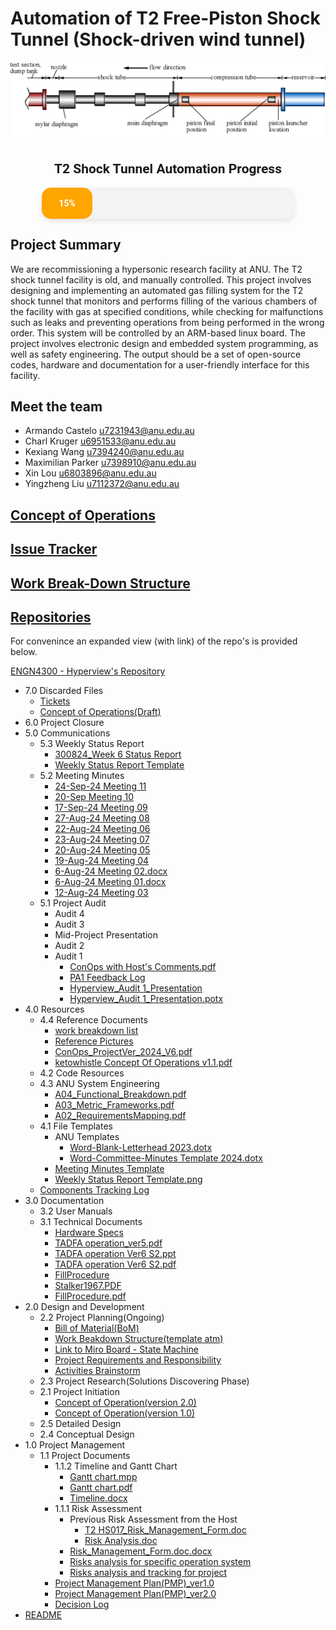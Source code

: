 # Automation of T2 Free-Piston Shock Tunnel (Shock-driven wind tunnel)

![Example Shock Tunnel Diagram](./Shock_Tunnel.png)

<div style="text-align: center; font-family: 'Roboto', sans-serif;">
    <h2 style="font-family: 'Roboto', sans-serif; text-decoration: none;">T2 Shock Tunnel Automation Progress</h2>
    <div style="width: 80%; margin: 0 auto; background-color: #f3f3f3; border-radius: 15px; box-shadow: 0 4px 8px rgba(0, 0, 0, 0.1); height: 50px;">
        <div style="height: 100%; width: 20%; background-color: orange; border-radius: 15px; text-align: center; line-height: 50px; color: white; font-weight: bold;">
            15%
        </div>
    </div>
</div>

## Project Summary

We are recommissioning a hypersonic research facility at ANU. The T2 shock tunnel facility is old, and manually
controlled. This project involves designing and implementing an automated gas filling system for the T2 shock
tunnel that monitors and performs filling of the various chambers of the facility with gas at specified conditions,
while checking for malfunctions such as leaks and preventing operations from being performed in the wrong
order. This system will be controlled by an ARM-based linux board. The project involves electronic design and
embedded system programming, as well as safety engineering. The output should be a set of open-source codes,
hardware and documentation for a user-friendly interface for this facility.

## Meet the team

- Armando Castelo <u7231943@anu.edu.au>
- Charl Kruger <u6951533@anu.edu.au>
- Kexiang Wang <u7394240@anu.edu.au>
- Maximilian Parker <u7398910@anu.edu.au>
- Xin Lou <u6803896@anu.edu.au>
- Yingzheng Liu <u7112372@anu.edu.au>

## [Concept of Operations](https://docs.google.com/document/d/e/2PACX-1vRGPuAjrLsx784MuRp6Z50Rg-7hdHrNgCCaArmJ4hUA0zoNK-3MK4YHsUOnW50Ay2KSNTIYVoVEV5WG/pub)

## [Issue Tracker](https://issue-tracker-1d4ed.firebaseapp.com/)

## [Work Break-Down Structure](https://docs.google.com/spreadsheets/d/121keRA4e_B9DwGpZujkCIpi9Lcfe3kRTRIhdFKdyd7o/edit?gid=0#gid=0)

## [Repositories](https://drive.google.com/drive/folders/1iQv86kc0_cZ6hoyYyBE39-fbijGRcRPB?usp=sharing)

For convenince an expanded view (with link) of the repo's is provided below.

<div>
    <a href="https://drive.google.com/drive/folders/1iQv86kc0_cZ6hoyYyBE39-fbijGRcRPB?usp=sharing">ENGN4300 - Hyperview's Repository</a>
    <ul>
        <li>7.0 Discarded Files<ul>  <li><a href="https://docs.google.com/spreadsheets/d/16vpW3SHvM3Bb1HX9hGyHoNlPsY_614Sim553lxPsuj0/edit?usp=drivesdk">Tickets</a></li>  <li><a href="https://docs.google.com/document/d/1r3uWkNP1suAAwSqLf7skwgR-jA6sfGwHxqy84MLwFwU/edit?usp=drivesdk">Concept of Operations(Draft)</a></li></ul></li><li>6.0 Project Closure<ul></ul></li><li>5.0 Communications<ul>  <li>5.3 Weekly Status Report<ul>    <li><a href="https://docs.google.com/spreadsheets/d/1oo_37hemdeUfv5UChiElpMLGDH5peQOIj8wE4LvaLMo/edit?usp=drivesdk">300824_Week 6 Status Report</a></li>    <li><a href="https://docs.google.com/spreadsheets/d/1Ig_ibKTQgw9twbmYqQBjc5KxuycQ8t3W86viivgH85c/edit?usp=drivesdk">Weekly Status Report Template</a></li></ul></li>  <li>5.2 Meeting Minutes<ul>    <li><a href="https://docs.google.com/document/d/1G1rNSlUH0Gl2jz5zw5Gu49RJNWdW9V9HLQlYiaqLY0I/edit?usp=drivesdk">24-Sep-24 Meeting 11</a></li>    <li><a href="https://docs.google.com/document/d/1fUn7TCB4me9H0y9moN7l7OVPqJzYRnxThVrQUOzTWig/edit?usp=drivesdk">20-Sep Meeting 10</a></li>    <li><a href="https://docs.google.com/document/d/16z2I4vIAFuarJnJrAedI_ojqfwl_u_rX6Iv9ig5BOys/edit?usp=drivesdk">17-Sep-24 Meeting 09</a></li>    <li><a href="https://docs.google.com/document/d/13ZRdX1BFRRG9riimSK77iJPgOxFzXZtBSpx_H_4MUMY/edit?usp=drivesdk">27-Aug-24 Meeting 08</a></li>    <li><a href="https://docs.google.com/document/d/1umVL5HS3qtZq6PBhnhDIoIe0PC3174S7UZyhJbKR43U/edit?usp=drivesdk">22-Aug-24 Meeting 06</a></li>    <li><a href="https://docs.google.com/document/d/164tNkCGfubZwipiL5r37DAnZAOQpA1f8gr0TzJqw4l4/edit?usp=drivesdk">23-Aug-24 Meeting 07</a></li>    <li><a href="https://docs.google.com/document/d/1FFQBYrhzjFoQU7_X3uNytPksYcwBhwKtIHLJPvNJGL4/edit?usp=drivesdk">20-Aug-24 Meeting 05</a></li>    <li><a href="https://docs.google.com/document/d/1cy-97s2ckTCbz8M5DkbDRi4E_N6izAVi7KgQEUpHevQ/edit?usp=drivesdk">19-Aug-24 Meeting 04</a></li>    <li><a href="https://docs.google.com/document/d/1OuSagHvfXSSFy4-4zxQAOn-FE0yfP_9D/edit?usp=drivesdk&ouid=114522111113931296621&rtpof=true&sd=true">6-Aug-24 Meeting 02.docx</a></li>    <li><a href="https://docs.google.com/document/d/1xk1fioBENHqPZCN84SsiH3FTNyAZ21XA/edit?usp=drivesdk&ouid=114522111113931296621&rtpof=true&sd=true">6-Aug-24 Meeting 01.docx</a></li>    <li><a href="https://docs.google.com/document/d/17njA9AzPTBx2ggsNUffyR_oFYjGoWV_mmm7AOCU9Q3I/edit?usp=drivesdk">12-Aug-24 Meeting 03</a></li></ul></li>  <li>5.1 Project Audit<ul>    <li>Audit 4<ul></ul></li>    <li>Audit 3<ul></ul></li>    <li>Mid-Project Presentation<ul></ul></li>    <li>Audit 2<ul></ul></li>    <li>Audit 1<ul>      <li><a href="https://drive.google.com/file/d/1ybLfmy2Xk_7zgYWFiUFsZ56d-H14QaRz/view?usp=drivesdk">ConOps with Host's Comments.pdf</a></li>      <li><a href="https://docs.google.com/spreadsheets/d/1eDisrkI9LiXVtiEMfqFzpmXAmHQG_L6stVzzsuRLQs4/edit?usp=drivesdk">PA1 Feedback Log</a></li>      <li><a href="https://docs.google.com/presentation/d/1o332-DBdNWfN8MKekMuCF_E1Qq_njO7P0wMe1m5gH_I/edit?usp=drivesdk">Hyperview_Audit 1_Presentation</a></li>      <li><a href="https://drive.google.com/file/d/1tCvlvSC9d0pZ-go7A3-tArFGz_6w8kpA/view?usp=drivesdk">Hyperview_Audit 1_Presentation.potx</a></li></ul></li></ul></li></ul></li><li>4.0 Resources<ul>  <li>4.4 Reference Documents<ul>    <li><a href="https://docs.google.com/document/d/1R7NnGUt09i7K-NLl9anz9er1NZLIkhIQK3c6NVI1ev8/edit?usp=drivesdk">work breakdown list</a></li>    <li><a href="https://docs.google.com/document/d/1trFy8yDhFH26hs2ZgJUkXp2J-l4gF9ZxRMRtmS7b4mc/edit?usp=drivesdk">Reference Pictures</a></li>    <li><a href="https://drive.google.com/file/d/1AIy6S2r2DcEnPd9b4RZrdhqsr2TKZsQn/view?usp=drivesdk">ConOps_ProjectVer_2024_V6.pdf</a></li>    <li><a href="https://drive.google.com/file/d/1t1XXOq4-H2E8eDgQrJvxqXoTUKQl14uT/view?usp=drivesdk">ketowhistle Concept Of Operations v1.1.pdf</a></li></ul></li>  <li>4.2 Code Resources<ul></ul></li>  <li>4.3 ANU System Engineering<ul>    <li><a href="https://drive.google.com/file/d/1M165RC6yTPG9LyF27WJ5iL8Gj6mhLiE6/view?usp=drivesdk">A04_Functional_Breakdown.pdf</a></li>    <li><a href="https://drive.google.com/file/d/1cfTzKEd0Ecobk5-M6BfuuLGVIsk1UdgP/view?usp=drivesdk">A03_Metric_Frameworks.pdf</a></li>    <li><a href="https://drive.google.com/file/d/1kc3KOLeWCK1438UVgQZHfWAqwnbR5amg/view?usp=drivesdk">A02_RequirementsMapping.pdf</a></li></ul></li>  <li>4.1 File Templates<ul>    <li>ANU Templates<ul>      <li><a href="https://drive.google.com/file/d/1PhDYHvDOTdNGblXU2m05-eEWg4fg1kMB/view?usp=drivesdk">Word-Blank-Letterhead 2023.dotx</a></li>      <li><a href="https://drive.google.com/file/d/1DmegN0TzAexU4EODHf1WBI9lElQh7YAg/view?usp=drivesdk">Word-Committee-Minutes Template 2024.dotx</a></li></ul></li>    <li><a href="https://docs.google.com/document/d/1nvu_AkOsaKER2yw4EOJddKCzZqo-gPc5XcIz2xW_ppY/edit?usp=drivesdk">Meeting Minutes Template</a></li>    <li><a href="https://drive.google.com/file/d/1_ZotqG8KIPVEIntdQocYxmpisOpl0J1K/view?usp=drivesdk">Weekly Status Report Template.png</a></li></ul></li>  <li><a href="https://docs.google.com/spreadsheets/d/1oENvKacNgg2l32enPyqJQ6oYBEzuQ9opnA3G8n2iQ8E/edit?usp=drivesdk">Components Tracking Log</a></li></ul></li><li>3.0 Documentation<ul>  <li>3.2 User Manuals<ul></ul></li>  <li>3.1 Technical Documents<ul>    <li><a href="https://docs.google.com/document/d/1HZ7PBsx7Td6dS_7TdliUDFsRvgFXl9NIDGKd97w5O3g/edit?usp=drivesdk">Hardware Specs</a></li>    <li><a href="https://drive.google.com/file/d/1l15BUDIH_UUrcdguiej6Cx8UZxE7k6g3/view?usp=drivesdk">TADFA operation_ver5.pdf</a></li>    <li><a href="https://docs.google.com/presentation/d/1f2T3q5OCO97XLYPWtg1jQrrQ-QiRaQTM/edit?usp=drivesdk&ouid=114522111113931296621&rtpof=true&sd=true">TADFA operation Ver6 S2.ppt</a></li>    <li><a href="https://drive.google.com/file/d/1J5Ds7it2wzqGJkJGf61drAfwipLgwobL/view?usp=drivesdk">TADFA operation Ver6 S2.pdf</a></li>    <li><a href="https://docs.google.com/document/d/1KAw5eTHZu2KSsvJorcJ0w2BIgBKIEK3jjPRZzBBoExE/edit?usp=drivesdk">FillProcedure</a></li>    <li><a href="https://drive.google.com/file/d/1uzRJsyl9gmWZRouysaHSo7IKntWssRTX/view?usp=drivesdk">Stalker1967.PDF</a></li>    <li><a href="https://drive.google.com/file/d/12qawX-7HqQ2FmjvlHYe4rD13MBMGxwYW/view?usp=drivesdk">FillProcedure.pdf</a></li></ul></li></ul></li><li>2.0 Design and Development<ul>  <li>2.2 Project Planning(Ongoing)<ul>    <li><a href="https://docs.google.com/document/d/1nQFc2ksuy0ICWgTy5lAYgYARRynQwWQBbD60VIhYolc/edit?usp=drivesdk">Bill of Material(BoM)</a></li>    <li><a href="https://docs.google.com/spreadsheets/d/121keRA4e_B9DwGpZujkCIpi9Lcfe3kRTRIhdFKdyd7o/edit?usp=drivesdk">Work Beakdown Structure(template atm)</a></li>    <li><a href="https://docs.google.com/document/d/1qaDv8JH0jJA1aq2l--t7euzHxwvO3ihyQluT5ZP--GU/edit?usp=drivesdk">Link to Miro Board - State Machine</a></li>    <li><a href="https://docs.google.com/document/d/1RKCEIU7oSXlYRRzg2-5HSl4U7DWZojl7g0cQCAzH_l8/edit?usp=drivesdk">Project Requirements and Responsibility</a></li>    <li><a href="https://docs.google.com/document/d/1Pi1xfXld3AEc2-ZpgKhznISLYQOKTuhWwgWCVg-k1Zk/edit?usp=drivesdk">Activities Brainstorm</a></li></ul></li>  <li>2.3 Project Research(Solutions Discovering Phase)<ul></ul></li>  <li>2.1 Project Initiation<ul>    <li><a href="https://docs.google.com/document/d/1KxBFku0A-RBEMFJcSXinIp5gtVe8CJ4kdc5aZJNKutM/edit?usp=drivesdk">Concept of Operation(version 2.0)</a></li>    <li><a href="https://docs.google.com/document/d/1fexxcROwQSZ-jMxOAYUyJ3P4TJYlaPYuo6EW8Nj17Hw/edit?usp=drivesdk">Concept of Operation(version 1.0)</a></li></ul></li>  <li>2.5 Detailed Design<ul></ul></li>  <li>2.4 Conceptual Design<ul></ul></li></ul></li><li>1.0 Project Management<ul>  <li>1.1 Project Documents<ul>    <li>1.1.2 Timeline and Gantt Chart<ul>      <li><a href="https://drive.google.com/file/d/1n5Bqqy0M0lejaQ7qbhipWrsni8caM2bf/view?usp=drivesdk">Gantt chart.mpp</a></li>      <li><a href="https://drive.google.com/file/d/17oXZXmoLi_ml37epCyT2acOigJoxGM2J/view?usp=drivesdk">Gantt chart.pdf</a></li>      <li><a href="https://docs.google.com/document/d/1qRMrCeSUsLttpX8CqZRDaRGh2-9gVers/edit?usp=drivesdk&ouid=114522111113931296621&rtpof=true&sd=true">Timeline.docx</a></li></ul></li>    <li>1.1.1 Risk Assessment<ul>      <li>Previous Risk Assessment from the Host<ul>        <li><a href="https://docs.google.com/document/d/1G35e1JXs-66Vt7dyIdCjSAxVI81_HDDB/edit?usp=drivesdk&ouid=114522111113931296621&rtpof=true&sd=true">T2 HS017_Risk_Management_Form.doc</a></li>        <li><a href="https://docs.google.com/document/d/1Yg97KhVyP6QDU8QXzxPfKU64gQYU3Pj2/edit?usp=drivesdk&ouid=114522111113931296621&rtpof=true&sd=true">Risk Analysis.doc</a></li></ul></li>      <li><a href="https://docs.google.com/document/d/1zzqCqEvN-vAhvuENJPSkq5qXA3CLtkoS/edit?usp=drivesdk&ouid=114522111113931296621&rtpof=true&sd=true">Risk_Management_Form.doc.docx</a></li>      <li><a href="https://docs.google.com/spreadsheets/d/1Xu2dSD1uFWx_H7ZMA9SGeshLFMhArU7yZAS-AGAQKks/edit?usp=drivesdk">Risks analysis for specific operation system</a></li>      <li><a href="https://docs.google.com/spreadsheets/d/1hhKzIIcQkVUwMVFiJ6P0BZImEhzJFqPsVsHfVKY5jR8/edit?usp=drivesdk">Risks analysis and tracking for project</a></li></ul></li>    <li><a href="https://docs.google.com/document/d/1tsRHDrZUuc-EVPRS6AfkU_OfzzB_s9dO3NP1C2qho0E/edit?usp=drivesdk">Project Management Plan(PMP)_ver1.0</a></li>    <li><a href="https://docs.google.com/document/d/1B5J7E_MXmqUGW1E5lPnU1Rt51u01Znfv59vZ2n_9y5M/edit?usp=drivesdk">Project Management Plan(PMP)_ver2.0</a></li>    <li><a href="https://docs.google.com/spreadsheets/d/1DoLDlf2cv8msjHfw7XKHQoi27ekn5HNeHfPoYCiu6Lc/edit?usp=drivesdk">Decision Log</a></li></ul></li></ul></li><li><a href="https://docs.google.com/document/d/1hCHGRocxe0S2ev2vEF7xBoG97x4UjUpxqV7dzf2FVTA/edit?usp=drivesdk">README</a></li> </ul>
  </div>
